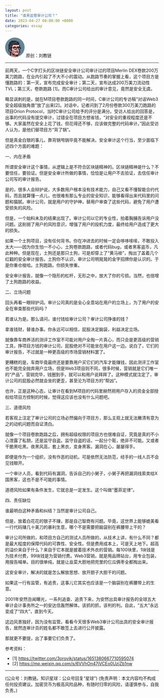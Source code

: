 ```yaml
---
layout: post
title: "谁来监管审计公司？"
date: 2023-04-27 08:00:00 +0800
categories: essay
---
```


![](/images/ordinal-1835811752116542.png)
原创：刘教链

* * *

前两天，一个C字打头的区块链安全审计公司审计过的项目Merlin DEX卷款200万美刀跑路，在业内引起了不大不小的震动。从跑路节奏的掌握上看，这个项目方是懂跑路的：第一天，宣布完成安全审计；第二天，宣布达成200万美刀流动性TVL；第三天，卷款跑路 [1]。而C审计公司给出的审计意见，竟然是安全无虞。

略显讽刺的是，就在M项目卷款跑路的同一时间，C审计公司的专访稿“对话Web3安全超级独角兽”放了出来[2]。对话中，记者问到了2月份卷款300万美刀跑路的项目Orion Protocol，当时C审计公司给予的评分是满分。受访人给出的回答是，出事的代码没有提交审计，过错全在项目方想省钱，“对安全的重视程度还是不够。大家虽然在安全上花了钱，但花得还不够，应该做完整的代码审计。”因此受访人认为，是他们替项目方“背了锅”。

但是真金白银的事儿，靠背锅甩锅毕竟不能解决。安全审计这个行当，至少面临下述四个方面的难题：

一、内在矛盾

所谓安全审计这个事情，从逻辑上是不符合区块链精神的。区块链精神是什么？不要信任，要验证。但是安全审计所做的事情，恰恰是让用户不去验证，去信任审计公司写的审计报告。

是的，很多人会辩护说，大多数用户根本没有技术能力，自己又看不懂智能合约代码，而且就算懂一点儿，也很难有那么专业的安全知识，能够看得出来代码里的问题和猫腻。审计公司，就是用户的守护神，替用户审查了这些代码，避免了用户遭受损失的风险。

但是，一个始料未及的结果出现了。审计公司以它的专业性，拍着胸脯告诉用户没问题。这削弱了用户的风险意识，增强了用户的投机力度，最终给用户造成了更大的损失。

如果一个土狗项目，没有任何背书。你在冲进去的时候一定会哆哆嗦嗦，不敢投入太大——因为你生怕一不小心，土狗卷款跑路，或者代码bug，或者黑客盗币，凡此种种。但是现在，土狗还是那只土狗，可是却穿上了“黄马褂”，掏出了盖着几个红戳的安全审计报告。土狗你不认识，审计公司明晃晃的金字招牌你是认识的。于是你重仓梭哈。土狗跑路。你损失惨重。

安全审计报告，就像一个隐形的杠杆，无形之中，放大了你的亏损。当然，也倍增了土狗跑路的收益。

二、立场问题

回头再看一眼辩护词。审计公司真的是全心全意站在用户的立场上，为了用户的安全在审查那些代码吗？

若谁认为是。那么请问，谁付钱给审计公司？审计公司挣谁的钱？

拿谁钱财，替谁办事。你永远可以相信，屁股决定脑袋，利益决定立场。

就像靠车商养活的测评工作室不可能对用户全掏一片真心，而只会是更高级的营销工具，挣项目方钱的审计公司，屁股绝对不可能坐在用户这一边。说白了，它们的审计报告，不过就是一种更高级的市场营销材料罢了。

更糟糕的是，车商毕竟最终还是要靠用户买它们的汽车才能赚钱，因此测评工作室也不能完全抛弃用户立场，但是Web3项目则不同，很多时候，营销就是它们唯一的“产品”，营销完毕，钱圈到手，就可以和用户说拜拜了。这种模式就注定了，审计公司的屁股必然就会坐的更歪，甚至沦为项目方的“帮凶”。

也许，正是这种心态，让审计在看到M项目的代码里赫然把用户存入的资金全部授权给项目方控制的时候，觉得这应该也没有什么问题吧。

三、道德风险

若客观上注定了审计公司的立场必然偏向于项目方，那么主观上就无法撇清有意为之的动机问题而自证清白。

就像一个项目卷款跑路之后，拥有超级权限的项目方也很难自证，究竟是真的不小心泄露了私钥，还是监守自盗。监守自盗的话，一起分个赃，绝非不可能。又或者干脆黑吃黑。夜黑风高，套上黑衣，变身黑客。漏洞在心，屡屡得手。

即便是作为一个组织，没有作恶的动机，可是依然无法防范，经手的一线人员不会见钱眼开。

一个审计人员，看到代码有漏洞，告诉自己的小舅子，小舅子再把漏洞线索卖给X国黑客，这也不是不可能的事情。

道德风险如果有条件发生，它就总是一定发生。这个叫做“墨菲定律”。

四、责任缺位

谁最明白这种矛盾和纠结？当然是审计公司自己。

但是，放着白花花的银子不赚，那是自己智商有问题。毕竟，这世界上能够媲美看一行代码赚几十美刀的暴利生意，哪个不是需要把脑袋别在裤腰带上干的？

审计公司所做的，和项目方自己的测试人员所做的，从技术上讲，有什么不同？都是最大程度的保障代码的可靠性、安全性。但是费用成本上，可是天上地下。超高的溢价来自于什么？来自于它本就是披着技术外衣的营销。每100块里，1块钱是为技术付费，99块钱是为营销付费。Web3营销，就是用品牌站台，用专业包装，用报告喊单。目的很单纯，就是让韭菜大胆地把兜里的仨瓜俩枣全都掏出来。

这安全审计，解决的就是怎么解放思想、放开胆子大胆干的问题。

如果这一行有监管，有追责，这事儿它其实也应该是一个脑袋别在裤腰带上的生意。

2001年安然丑闻曝光，一系列追查、追责下来，为安然出具审计报告的全球五大审计会计事务所之一的安达信轰然解体。该抓的抓，该判的判。自此，“五大”永远变成了“四大”，直到今天。

这边风景独好，因为没有监管。看看今天很多Web3审计公司出具的安全审计报告，居然连审计员的姓名都不敢签上去进行公开披露。

那就更不要提，出了事要它们负责了。


参考资料：
- [1] https://twitter.com/3orovik/status/1651380667710595074
- [2] https://mp.weixin.qq.com/s/6VVhOn47jVCEo0UzjZb1nw


* * *

(公众号：刘教链。知识星球：公众号回复“星球”)
(免责声明：本文内容均不构成任何投资建议。加密货币为极高风险品种，有随时归零的风险，请谨慎参与，自我负责。)
